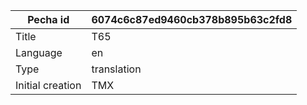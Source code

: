 |Pecha id | 6074c6c87ed9460cb378b895b63c2fd8
| --- | --- 
|Title | T65 
|Language | en
|Type | translation
|Initial creation | TMX